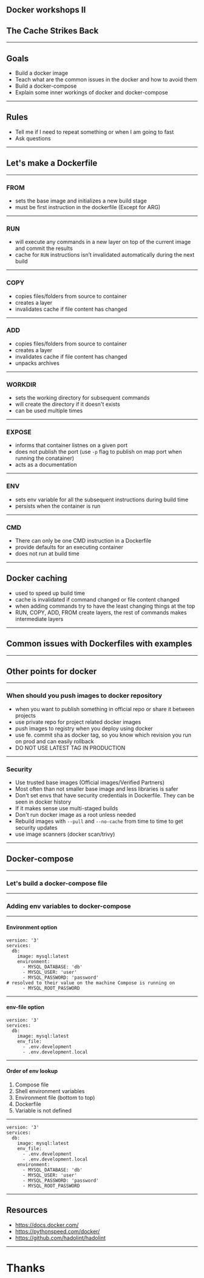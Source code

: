 ## Docker workshops II
## The Cache Strikes Back
------
## Goals
- Build a docker image
- Teach what are the common issues in the docker and how to avoid them
- Build a docker-compose
- Explain some inner workings of docker and docker-compose
------
## Rules
- Tell me if I need to repeat something or when I am going to fast
- Ask questions
------
## Let's make a Dockerfile
------
### FROM
- sets the base image and initializes a new build stage
- must be first instruction in the dockerfile (Except for ARG)
------
### RUN
- will execute any commands in a new layer on top of the current image and commit the results
- cache for `RUN` instructions isn’t invalidated automatically during the next build
------
### COPY
- copies files/folders from source to container
- creates a layer
- invalidates cache if file content has changed
------
### ADD
- copies files/folders from source to container
- creates a layer
- invalidates cache if file content has changed
- unpacks archives
------
### WORKDIR
- sets the working directory for subsequent commands
- will create the directory if it doesn't exists
- can be used multiple times
------
### EXPOSE
- informs that container listnes on a given port
- does not publish the port (use `-p` flag to publish on map port when running the conatainer)
- acts as a documentation
------
### ENV
- sets env variable for all the subsequent instructions during build time
- persists when the container is run
------
### CMD
- There can only be one CMD instruction in a Dockerfile
- provide defaults for an executing container
- does not run at build time
------
## Docker caching
- used to speed up build time
- cache is invalidated if command changed or file content changed
- when adding commands try to have the least changing things at the top
- RUN, COPY, ADD, FROM create layers, the rest of commands makes intermediate layers
------
## Common issues with Dockerfiles with examples
------
## Other points for docker
------
### When should you push images to docker repository
- when you want to publish something in official repo or share it between projects
- use private repo for project related docker images
- push images to registry when you deploy using docker
- use fe. commit sha as docker tag, so you know which revision you run on prod and can easily rollback
- DO NOT USE LATEST TAG IN PRODUCTION
------
### Security
- Use trusted base images (Official images/Verified Partners)
- Most often than not smaller base image and less libraries is safer
- Don't set envs that have security credentials in Dockerfile. They can be seen in docker history
- If it makes sense use multi-staged builds
- Don't run docker image as a root unless needed
- Rebuild images with `--pull` and `--no-cache` from time to time to get security updates
- use image scanners (docker scan/trivy)
------
## Docker-compose
------
### Let's build a docker-compose file
------
### Adding env variables to docker-compose
------
#### Environment option
```docker-compose
version: '3'
services:
  db:
    image: mysql:latest
    environment:
      - MYSQL_DATABASE: 'db'
      - MYSQL_USER: 'user'
      - MYSQL_PASSWORD: 'password'
# resolved to their value on the machine Compose is running on
      - MYSQL_ROOT_PASSWORD
```
------
#### env-file option
```docker-compose
version: '3'
services:
  db:
    image: mysql:latest
    env_file:
      - .env.development
      - .env.development.local
```
------
#### Order of env lookup
1. Compose file
2. Shell environment variables
3. Environment file (bottom to top)
4. Dockerfile
5. Variable is not defined
------
```docker-compose
version: '3'
services:
  db:
    image: mysql:latest
    env_file:
      - .env.development
      - .env.development.local
    environment:
      - MYSQL_DATABASE: 'db'
      - MYSQL_USER: 'user'
      - MYSQL_PASSWORD: 'password'
      - MYSQL_ROOT_PASSWORD
```
------
## Resources
- https://docs.docker.com/
- https://pythonspeed.com/docker/
- https://github.com/hadolint/hadolint
------
# Thanks
